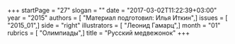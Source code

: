 +++
startPage = "27"
slogan = ""
date = "2017-03-02T11:22:39+03:00"
year = "2015"
authors = [ "Материал подготовил: Илья Иткин",]
issues = [ "2015_01",]
side = "right"
illustrators = [ "Леонид Гамарц",]
month = "01"
rubrics = [ "Олимпиады",]
title = "Русский медвежонок"
+++
